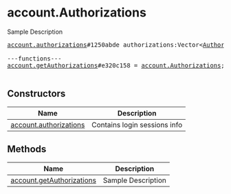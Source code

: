 # account.Authorizations

Sample Description

<pre>
<a href="../constructor/account.authorizations.md">account.authorizations</a>#1250abde authorizations:Vector&lt;<a href="../type/Authorization.md">Authorization</a>&gt; = <a href="../type/account.Authorizations.md">account.Authorizations</a>;

---functions---
<a href="../method/account.getAuthorizations.md">account.getAuthorizations</a>#e320c158 = <a href="../type/account.Authorizations.md">account.Authorizations</a>;

</pre>

## Constructors

| Name | Description |
|------|-------------|
| [account.authorizations](../constructor/account.authorizations.md) | Contains login sessions info |

## Methods

| Name | Description |
|------|-------------|
| [account.getAuthorizations](../method/account.getAuthorizations.md) | Sample Description |

